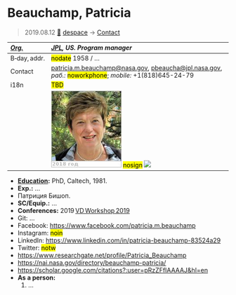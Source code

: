 # Beauchamp, Patricia
> 2019.08.12 [🚀](../index/index.md) [despace](index.md) → [Contact](contact.md)

|*[Org.](contact.md)*|*[JPL](zz_jpl.md), US. Program manager*|
|:--|:--|
|B‑day, addr.|<mark>nodate</mark> 1958 / …|
|Contact|<patricia.m.beauchamp@nasa.gov>, <pbeaucha@jpl.nasa.gov>, *раб.:* <mark>noworkphone</mark>; *mobile:* +1(818)645-24-79|
|i18n|<mark>TBD</mark>|
||[![](f/contact/b/beauchamp1_photo_thumb.jpg)](f/contact/b/beauchamp1_photo.jpg) <mark>nosign</mark> [![](f/contact//1_sign_thumb.jpg)](f/contact//1_sign.png)|

   - **[Education](edu.md):** PhD, Caltech, 1981.
   - **Exp.:** …
   - Патриция Бишоп.
   - **SC/Equip.:** …
   - **Conferences:** 2019 [VD Workshop 2019](vdws2019.md)
   - Git: …
   - Facebook: <https://www.facebook.com/patricia.m.beauchamp>
   - Instagram: <mark>noin</mark>
   - LinkedIn: <https://www.linkedin.com/in/patricia-beauchamp-83524a29>
   - Twitter: <mark>notw</mark>
   - <https://www.researchgate.net/profile/Patricia_Beauchamp>
   - <https://nai.nasa.gov/directory/beauchamp-patricia/>
   - <https://scholar.google.com/citations?:user=pRzZFfIAAAAJ&hl=en>
   - **As a person:**
      1. …
